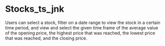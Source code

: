 # Stocks_ts_jnk
Users can select a stock, filter on a date range to view the stock in a certain time period, and view and select the given time frame of the average value of the opening price, the highest price that was reached, the lowest price that was reached, and the closing price.
